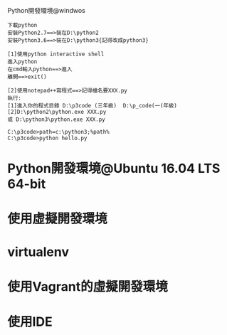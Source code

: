 
Python開發環境@windwos
```
下載python
安裝Python2.7==>裝在D:\python2
安裝Python3.6==>裝在D:\python3{記得改成python3}

[1]使用python interactive shell
進入python
在cmd輸入python==>進入
離開==>exit()

[2]使用notepad++寫程式==>記得檔名要XXX.py
執行:
[1]進入你的程式目錄 D:\p3code (三年級)  D:\p_code(一(年級) 
[2]D:\python2\python.exe XXX.py
或 D:\python3\python.exe XXX.py

C:\p3code>path=c:\python3;%path%
C:\p3code>python hello.py
```

# Python開發環境@Ubuntu 16.04 LTS 64-bit
# 使用虛擬開發環境
# virtualenv
# 使用Vagrant的虛擬開發環境
# 使用IDE
